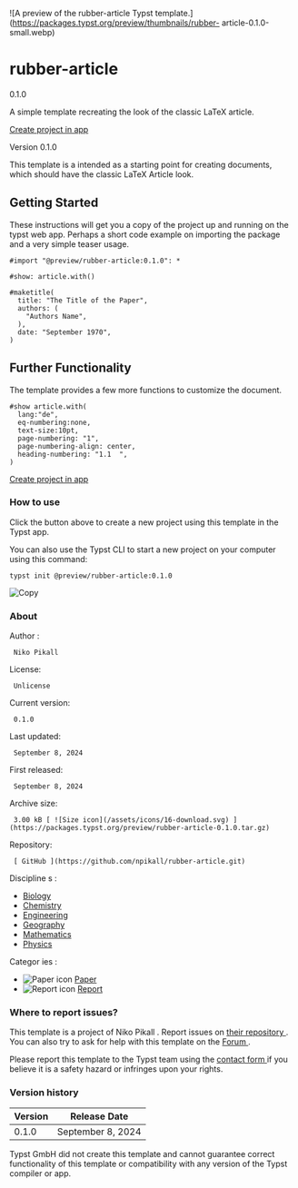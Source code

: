 ![A preview of the rubber-article Typst
template.](https://packages.typst.org/preview/thumbnails/rubber-
article-0.1.0-small.webp)

#  rubber-article

0.1.0

A simple template recreating the look of the classic LaTeX article.

[ Create project in app ](/app?template=rubber-article&version=0.1.0)

Version 0.1.0

This template is a intended as a starting point for creating documents, which
should have the classic LaTeX Article look.

##  Getting Started

These instructions will get you a copy of the project up and running on the
typst web app. Perhaps a short code example on importing the package and a
very simple teaser usage.

    
    
    #import "@preview/rubber-article:0.1.0": *
    
    #show: article.with()
    
    #maketitle(
      title: "The Title of the Paper",
      authors: (
        "Authors Name",
      ),
      date: "September 1970",
    )
    

##  Further Functionality

The template provides a few more functions to customize the document.

    
    
    #show article.with(
      lang:"de",
      eq-numbering:none,
      text-size:10pt,
      page-numbering: "1",
      page-numbering-align: center,
      heading-numbering: "1.1  ",
    )
    

[ Create project in app ](/app?template=rubber-article&version=0.1.0)

###  How to use

Click the button above to create a new project using this template in the
Typst app.

You can also use the Typst CLI to start a new project on your computer using
this command:

    
    
    typst init @preview/rubber-article:0.1.0

![Copy](/assets/icons/16-copy.svg)

###  About

Author  :

     Niko Pikall 
License:

     Unlicense 
Current version:

     0.1.0 
Last updated:

     September 8, 2024 
First released:

     September 8, 2024 
Archive size:

     3.00 kB [ ![Size icon](/assets/icons/16-download.svg) ](https://packages.typst.org/preview/rubber-article-0.1.0.tar.gz)
Repository:

     [ GitHub ](https://github.com/npikall/rubber-article.git)
Discipline  s  :

    

  * [ Biology ](https://typst.app/universe/search/?discipline=biology)
  * [ Chemistry ](https://typst.app/universe/search/?discipline=chemistry)
  * [ Engineering ](https://typst.app/universe/search/?discipline=engineering)
  * [ Geography ](https://typst.app/universe/search/?discipline=geography)
  * [ Mathematics ](https://typst.app/universe/search/?discipline=mathematics)
  * [ Physics ](https://typst.app/universe/search/?discipline=physics)

Categor  ies  :

    

  * ![Paper icon](/assets/icons/16-atom.svg) [ Paper ](https://typst.app/universe/search/?category=paper)
  * ![Report icon](/assets/icons/16-speak.svg) [ Report ](https://typst.app/universe/search/?category=report)

###  Where to report issues?

This  template  is a project of  Niko Pikall  .  Report issues on  [ their
repository ](https://github.com/npikall/rubber-article.git) .  You can also
try to ask for help with this  template  on the  [ Forum
](https://forum.typst.app) .

Please report this  template  to the Typst team using the  [ contact form
](https://typst.app/contact) if you believe it is a safety hazard or infringes
upon your rights.

###  Version history

Version  |  Release Date   
---|---  
0.1.0  |  September 8, 2024   
  
Typst GmbH did not create this  template  and cannot guarantee correct
functionality of this  template  or compatibility with any version of the
Typst compiler or app.

